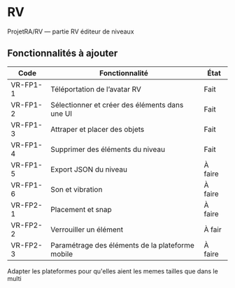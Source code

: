 # RV
ProjetRA/RV — partie RV éditeur de niveaux

## Fonctionnalités à ajouter

| Code       | Fonctionnalité                                   | État       |
|------------|-------------------------------------------------|------------|
| VR-FP1-1   | Téléportation de l’avatar RV                    | Fait       |
| VR-FP1-2   | Sélectionner et créer des éléments dans une UI | Fait   |
| VR-FP1-3   | Attraper et placer des objets                   | Fait     |
| VR-FP1-4   | Supprimer des éléments du niveau                | Fait       |
| VR-FP1-5   | Export JSON du niveau                            | À faire    |
| VR-FP1-6   | Son et vibration                                 | À faire  |
| VR-FP2-1   | Placement et snap                                | À faire    |
| VR-FP2-2   | Verrouiller un élément                           | À fair     |
| VR-FP2-3   | Paramétrage des éléments de la plateforme mobile| À faire  |

Adapter les plateformes pour qu'elles aient les memes tailles que dans le multi
